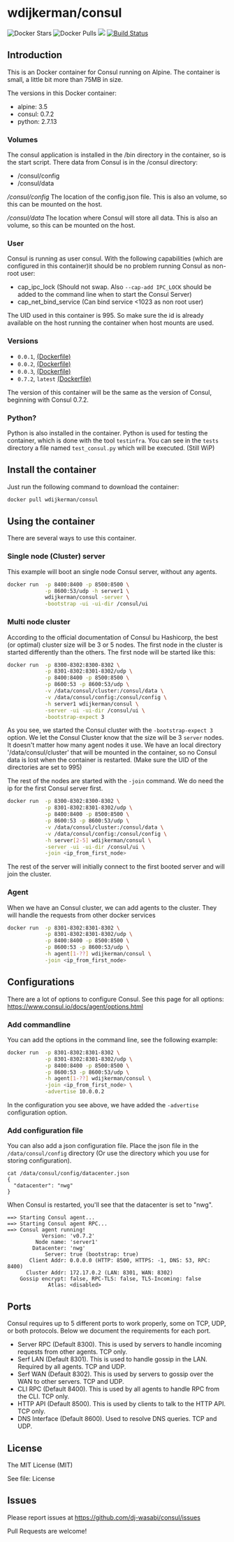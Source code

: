 # wdijkerman/consul

![Docker Stars](https://img.shields.io/docker/stars/wdijkerman/consul.svg) ![Docker Pulls](https://img.shields.io/docker/pulls/wdijkerman/consul.svg) [![](https://images.microbadger.com/badges/image/wdijkerman/consul.svg)](https://microbadger.com/images/wdijkerman/consul "Get your own image badge on microbadger.com") [![Build Status](https://travis-ci.org/dj-wasabi/docker-consul.svg?branch=master)](https://travis-ci.org/dj-wasabi/docker-consul) 

## Introduction

This is an Docker container for Consul running on Alpine. The container is small, a little bit more than 75MB in size.

The versions in this Docker container:

* alpine: 3.5
* consul: 0.7.2
* python: 2.7.13

### Volumes
The consul application is installed in the /bin directory in the container, so is the start script. There data from Consul is in the /consul directory:

* /consul/config
* /consul/data

*/consul/config*
The location of the config.json file. This is also an volume, so this can be mounted on the host.

*/consul/data*
The location where Consul will store all data. This is also an volume, so this can be mounted on the host.

### User

Consul is running as user consul. With the following capabilities (which are configured in this container)it should be no problem running Consul as non-root user:

- cap_ipc_lock (Should not swap. Also `--cap-add IPC_LOCK` should be added to the command line when to start the Consul Server)
- cap_net_bind_service (Can bind service <1023 as non root user)

The UID used in this container is 995. So make sure the id is already available on the host running the container when host mounts are used.

### Versions

- `0.0.1`,  [(Dockerfile)](https://github.com/dj-wasabi/docker-consul/blob/df23223d6a796bf32400ea652f81b5d8daad8a42/Dockerfile)
- `0.0.2`,  [(Dockerfile)](https://github.com/dj-wasabi/docker-consul/blob/19f77a25940ce72f1f708ed5c93ffa64355606f2/Dockerfile)
- `0.0.3`,  [(Dockerfile)](https://github.com/dj-wasabi/docker-consul/blob/3765e14486a8dcf371f23784300687130c70ea95/Dockerfile)
- `0.7.2`, `latest` [(Dockerfile)](https://github.com/dj-wasabi/docker-consul/blob/master/Dockerfile)

The version of this container will be the same as the version of Consul, beginning with Consul 0.7.2. 

### Python?

Python is also installed in the container. Python is used for testing the container, which is done with the tool `testinfra`.
You can see in the `tests` directory a file named `test_consul.py` which will be executed. (Still WiP)

## Install the container

Just run the following command to download the container:

```bash
docker pull wdijkerman/consul
```

## Using the container

There are several ways to use this container.

### Single node (Cluster) server

This example will boot an single node Consul server, without any agents.

```bash
docker run  -p 8400:8400 -p 8500:8500 \
            -p 8600:53/udp -h server1 \
            wdijkerman/consul -server \
            -bootstrap -ui -ui-dir /consul/ui
```

### Multi node cluster

According to the official documentation of Consul bu Hashicorp, the best (or optimal) cluster size will be 3 or 5 nodes. The first node in the cluster is started differently than the others. The first node will be started like this:

```bash
docker run  -p 8300-8302:8300-8302 \
            -p 8301-8302:8301-8302/udp \
            -p 8400:8400 -p 8500:8500 \
            -p 8600:53 -p 8600:53/udp \
            -v /data/consul/cluster:/consul/data \
            -v /data/consul/config:/consul/config \
            -h server1 wdijkerman/consul \
            -server -ui -ui-dir /consul/ui \
            -bootstrap-expect 3
```

As you see, we started the Consul cluster with the `-bootstrap-expect 3` option. We let the Consul Cluster know that the size will be 3 `server` nodes. It doesn't matter how many agent nodes it use.
We have an local directory '/data/consul/cluster' that will be mounted in the container, so no Consul data is lost when the container is restarted. (Make sure the UID of the directories are set to 995)

The rest of the nodes are started with the `-join` command. We do need the ip for the first Consul server first.

```bash
docker run  -p 8300-8302:8300-8302 \
            -p 8301-8302:8301-8302/udp \
            -p 8400:8400 -p 8500:8500 \
            -p 8600:53 -p 8600:53/udp \
            -v /data/consul/cluster:/consul/data \
            -v /data/consul/config:/consul/config \
            -h server[2-5] wdijkerman/consul \
            -server -ui -ui-dir /consul/ui \
            -join <ip_from_first_node>
```

The rest of the server will initially connect to the first booted server and will join the cluster. 

### Agent

When we have an Consul cluster, we can add agents to the cluster. They will handle the requests from other docker services

```bash
docker run  -p 8301-8302:8301-8302 \
            -p 8301-8302:8301-8302/udp \
            -p 8400:8400 -p 8500:8500 \
            -p 8600:53 -p 8600:53/udp \
            -h agent[1-??] wdijkerman/consul \
            -join <ip_from_first_node>
```

## Configurations

There are a lot of options to configure Consul. See this page for all options: https://www.consul.io/docs/agent/options.html

### Add commandline

You can add the options in the command line, see the following example:

```bash
docker run  -p 8301-8302:8301-8302 \
            -p 8301-8302:8301-8302/udp \
            -p 8400:8400 -p 8500:8500 \
            -p 8600:53 -p 8600:53/udp \
            -h agent[1-??] wdijkerman/consul \
            -join <ip_from_first_node> \
            -advertise 10.0.0.2
```

In the configuration you see above, we have added the `-advertise` configuration option.

### Add configuration file

You can also add a json configuration file. Place the json file in the `/data/consul/config` directory (Or use the directory which you use for storing configuration). 

```
cat /data/consul/config/datacenter.json 
{
  "datacenter": "nwg"
}
```

When Consul is restarted, you'll see that the datacenter is set to "nwg".

```
==> Starting Consul agent...
==> Starting Consul agent RPC...
==> Consul agent running!
           Version: 'v0.7.2'
         Node name: 'server1'
        Datacenter: 'nwg'
            Server: true (bootstrap: true)
       Client Addr: 0.0.0.0 (HTTP: 8500, HTTPS: -1, DNS: 53, RPC: 8400)
      Cluster Addr: 172.17.0.2 (LAN: 8301, WAN: 8302)
    Gossip encrypt: false, RPC-TLS: false, TLS-Incoming: false
             Atlas: <disabled>
```

## Ports

Consul requires up to 5 different ports to work properly, some on TCP, UDP, or both protocols. Below we document the requirements for each port.

* Server RPC (Default 8300). This is used by servers to handle incoming requests from other agents. TCP only.
* Serf LAN (Default 8301). This is used to handle gossip in the LAN. Required by all agents. TCP and UDP.
* Serf WAN (Default 8302). This is used by servers to gossip over the WAN to other servers. TCP and UDP.
* CLI RPC (Default 8400). This is used by all agents to handle RPC from the CLI. TCP only.
* HTTP API (Default 8500). This is used by clients to talk to the HTTP API. TCP only.
* DNS Interface (Default 8600). Used to resolve DNS queries. TCP and UDP.

## License

The MIT License (MIT)

See file: License

## Issues

Please report issues at https://github.com/dj-wasabi/consul/issues 

Pull Requests are welcome!
